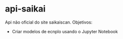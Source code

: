 # api-saikai
Api não oficial do site saikaiscan.
Objetivos:
- Criar modelos de ecnplo usando o Jupyter Notebook
